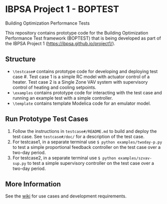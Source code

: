 # IBPSA Project 1 - BOPTEST
Building Optimization Performance Tests

This repository contains prototype code for the Building Optimization Performance Test framework (BOPTEST)
that is being developed as part of the IBPSA Project 1 (https://ibpsa.github.io/project1/).

## Structure
- ``\testcase#`` contains prototype code for developing and deploying test case #.  Test case 1 is a simple RC model with actuator control of a heater.  Test case 2 is a Single Zone VAV system with supervisory control of heating and cooling setpoints.
- ``\examples`` contains prototype code for interacting with the test case and running an example test with a simple controller.
- ``\template`` contains template Modelica code for an emulator model.

## Run Prototype Test Cases
1) Follow the instructions in ``testcase#/README.md`` to build and deploy the test case.  See ``testcase#/doc/`` for a description of the test case.
2) For testcase1, in a separate terminal use ``$ python examples/twoday-p.py`` to test a simple proportional feedback controller on the test case over a two-day period.
2) For testcase2, in a separate terminal use ``$ python examples/szvav-sup.py`` to test a simple supervisory controller on the test case over a two-day period.

## More Information
See the [wiki](https://github.com/ibpsa/project1-boptest/wiki) for use cases and development requirements.
